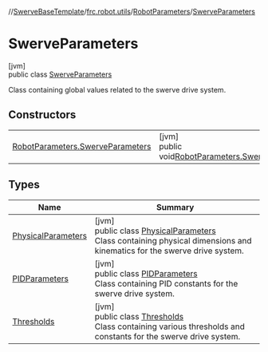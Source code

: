 //[SwerveBaseTemplate](../../../../index.md)/[frc.robot.utils](../../index.md)/[RobotParameters](../index.md)/[SwerveParameters](index.md)

# SwerveParameters

[jvm]\
public class [SwerveParameters](index.md)

Class containing global values related to the swerve drive system.

## Constructors

| | |
|---|---|
| [RobotParameters.SwerveParameters](-robot-parameters.-swerve-parameters.md) | [jvm]<br>public void[RobotParameters.SwerveParameters](-robot-parameters.-swerve-parameters.md)() |

## Types

| Name | Summary |
|---|---|
| [PhysicalParameters](-physical-parameters/index.md) | [jvm]<br>public class [PhysicalParameters](-physical-parameters/index.md)<br>Class containing physical dimensions and kinematics for the swerve drive system. |
| [PIDParameters](-p-i-d-parameters/index.md) | [jvm]<br>public class [PIDParameters](-p-i-d-parameters/index.md)<br>Class containing PID constants for the swerve drive system. |
| [Thresholds](-thresholds/index.md) | [jvm]<br>public class [Thresholds](-thresholds/index.md)<br>Class containing various thresholds and constants for the swerve drive system. |
